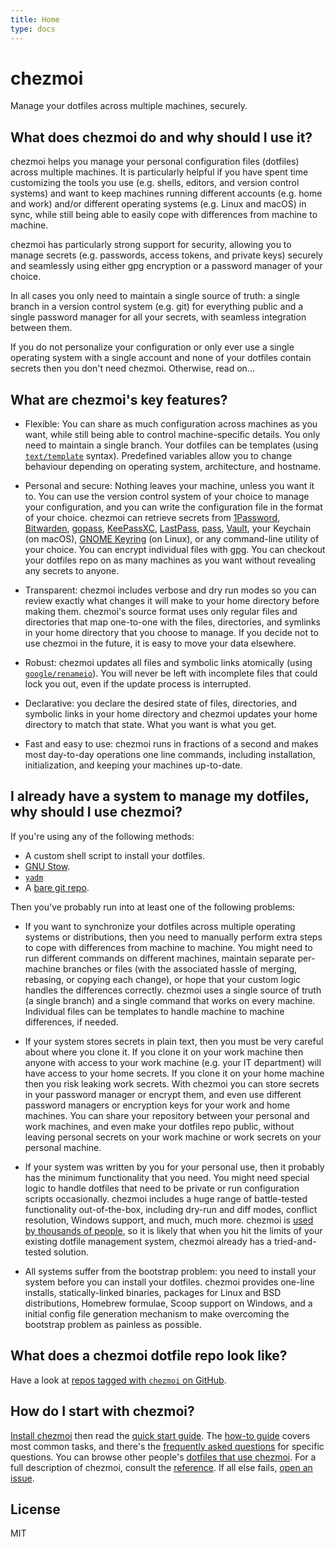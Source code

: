 ```yaml
---
title: Home
type: docs
---
```


# chezmoi

Manage your dotfiles across multiple machines, securely.

## What does chezmoi do and why should I use it?

chezmoi helps you manage your personal configuration files (dotfiles) across
multiple machines. It is particularly helpful if you have spent time customizing
the tools you use (e.g. shells, editors, and version control systems) and want
to keep machines running different accounts (e.g. home and work) and/or
different operating systems (e.g. Linux and macOS) in sync, while still being
able to easily cope with differences from machine to machine.

chezmoi has particularly strong support for security, allowing you to manage
secrets (e.g. passwords, access tokens, and private keys) securely and
seamlessly using either gpg encryption or a password manager of your choice.

In all cases you only need to maintain a single source of truth: a single branch
in a version control system (e.g. git) for everything public and a single
password manager for all your secrets, with seamless integration between them.

If you do not personalize your configuration or only ever use a single operating
system with a single account and none of your dotfiles contain secrets then you
don't need chezmoi. Otherwise, read on...

## What are chezmoi's key features?

* Flexible: You can share as much configuration across machines as you want,
  while still being able to control machine-specific details. You only need to
  maintain a single branch. Your dotfiles can be templates (using
  [`text/template`](https://pkg.go.dev/text/template) syntax). Predefined
  variables allow you to change behaviour depending on operating system,
  architecture, and hostname.

* Personal and secure: Nothing leaves your machine, unless you want it to. You
  can use the version control system of your choice to manage your
  configuration, and you can write the configuration file in the format of your
  choice. chezmoi can retrieve secrets from [1Password](https://1password.com/),
  [Bitwarden](https://bitwarden.com/), [gopass](https://www.gopass.pw/),
  [KeePassXC](https://keepassxc.org/), [LastPass](https://lastpass.com/),
  [pass](https://www.passwordstore.org/), [Vault](https://www.vaultproject.io/),
  your Keychain (on macOS), [GNOME
  Keyring](https://wiki.gnome.org/Projects/GnomeKeyring) (on Linux), or any
  command-line utility of your choice. You can encrypt individual files with
  [gpg](https://www.gnupg.org). You can checkout your dotfiles repo on as many
  machines as you want without revealing any secrets to anyone.

* Transparent: chezmoi includes verbose and dry run modes so you can review
  exactly what changes it will make to your home directory before making them.
  chezmoi's source format uses only regular files and directories that map
  one-to-one with the files, directories, and symlinks in your home directory
  that you choose to manage. If you decide not to use chezmoi in the future, it
  is easy to move your data elsewhere.

* Robust: chezmoi updates all files and symbolic links atomically (using
  [`google/renameio`](https://github.com/google/renameio)). You will never be
  left with incomplete files that could lock you out, even if the update process
  is interrupted.

* Declarative: you declare the desired state of files, directories, and symbolic
  links in your home directory and chezmoi updates your home directory to match
  that state. What you want is what you get.

* Fast and easy to use: chezmoi runs in fractions of a second and makes most
  day-to-day operations one line commands, including installation,
  initialization, and keeping your machines up-to-date.

## I already have a system to manage my dotfiles, why should I use chezmoi?

If you're using any of the following methods:

* A custom shell script to install your dotfiles.
* [GNU Stow](http://brandon.invergo.net/news/2012-05-26-using-gnu-stow-to-manage-your-dotfiles.html).
* [`yadm`](https://yadm.io/)
* A [bare git repo](https://www.atlassian.com/git/tutorials/dotfiles).

Then you've probably run into at least one of the following problems:

* If you want to synchronize your dotfiles across multiple operating systems or
  distributions, then you need to manually perform extra steps to cope with
  differences from machine to machine. You might need to run different commands
  on different machines, maintain separate per-machine branches or files (with
  the associated hassle of merging, rebasing, or copying each change), or hope
  that your custom logic handles the differences correctly. chezmoi uses a
  single source of truth (a single branch) and a single command that works on
  every machine. Individual files can be templates to handle machine to machine
  differences, if needed.

* If your system stores secrets in plain text, then you must be very careful
  about where you clone it. If you clone it on your work machine then anyone
  with access to your work machine (e.g. your IT department) will have access to
  your home secrets. If you clone it on your home machine then you risk leaking
  work secrets. With chezmoi you can store secrets in your password manager or
  encrypt them, and even use different password managers or encryption keys for
  your work and home machines. You can share your repository between your
  personal and work machines, and even make your dotfiles repo public, without
  leaving personal secrets on your work machine or work secrets on your personal
  machine.

* If your system was written by you for your personal use, then it probably has
  the minimum functionality that you need. You might need special logic to
  handle dotfiles that need to be private or run configuration scripts
  occasionally. chezmoi includes a huge range of battle-tested functionality
  out-of-the-box, including dry-run and diff modes, conflict resolution, Windows
  support, and much, much more. chezmoi is [used by thousands of
  people](https://github.com/twpayne/chezmoi/stargazers), so it is likely that
  when you hit the limits of your existing dotfile management system, chezmoi
  already has a tried-and-tested solution.

* All systems suffer from the bootstrap problem: you need to install your system
  before you can install your dotfiles. chezmoi provides one-line installs,
  statically-linked binaries, packages for Linux and BSD distributions, Homebrew
  formulae, Scoop support on Windows, and a initial config file generation
  mechanism to make overcoming the bootstrap problem as painless as possible.

## What does a chezmoi dotfile repo look like?

Have a look at [repos tagged with `chezmoi` on GitHub](https://github.com/topics/chezmoi).

## How do I start with chezmoi?

[Install chezmoi](docs/INSTALL.md) then read the [quick start
guide](docs/QUICKSTART.md). The [how-to guide](docs/HOWTO.md) covers most common
tasks, and there's the [frequently asked questions](docs/FAQ.md) for specific
questions. You can browse other people's [dotfiles that use
chezmoi](https://github.com/topics/chezmoi). For a full description of chezmoi,
consult the [reference](docs/REFERENCE.md). If all else fails, [open an
issue](https://github.com/twpayne/chezmoi/issues/new/choose).

## License

MIT
